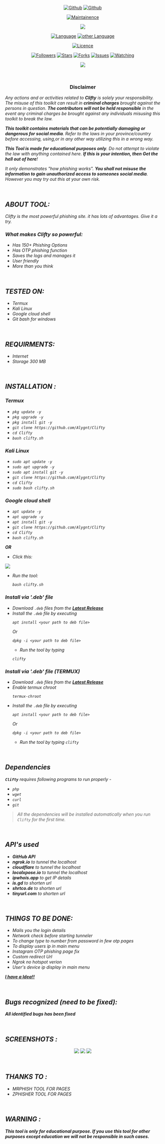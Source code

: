 <link rel="icon" type="image/x-icon" href="https://alygnt.github.io/logo/favicon.ico">

<p align="center">
<a href="https://github.com/alygnt"><img title="Github" src="https://img.shields.io/badge/alygnt-grey?style=for-the-badge&logo=github"></a>
<a href="https://github.com/alygnt/clifty"><img title="Github" src="https://img.shields.io/badge/Clifty-blue?style=for-the-badge"></a>
</p>

<p align="center">
<a href="https://github.com/Alygnt/Clifty><img title="Version" src="https://img.shields.io/badge/Version-1.3-green.svg"></a>
<a href="https://github.com/Alygnt/Clifty"><img title="Maintainence" src="https://img.shields.io/badge/Maintained%3F-yes-green.svg"></a>
</p>

<p align="center">
<img src="https://raw.githubusercontent.com/Alygnt/phisher-modules/clifty/pics/banner.png">
</p>

<p align="center">
<a href="https://github.com/Alygnt"><img title="Language" src="https://img.shields.io/badge/Made%20with-Bash-1f425f.svg?v=103"></a>
<a href="https://github.com/Alygnt"><img title="other Language" src="https://img.shields.io/badge/Other%20Languages-Html, PHP, Javascript, CSS, etc-1f425f.svg?v=103"></a>
</p>

<p align="center">
<a href="https://github.com/Alygnt/Clifty/blob/main/LICENSE"><img title="Licence" src="https://img.shields.io/badge/License-GNU General Public License v3.0-blue.svg"></a>
</p>

<p align="center">
<a href="https://github.com/Alygnt"><img title="Followers" src="https://img.shields.io/github/followers/Alygnt?color=blue&style=flat-square"></a>
<a href="https://github.com/Alygnt/clifty"><img title="Stars" src="https://img.shields.io/github/stars/Alygnt/clifty?color=red&style=flat-square"></a>
<a href="https://github.com/Alygnt/clifty"><img title="Forks" src="https://img.shields.io/github/forks/Alygnt/clifty?color=red&style=flat-square"></a>
<a href="https://github.com/Alygnt/clifty"><img title="Issues" src="https://img.shields.io/github/issues/Alygnt/clifty?color=red&style=flat-square"></a>
<a href="https://github.com/Alygnt/clifty"><img title="Watching" src="https://img.shields.io/github/watchers/Alygnt/clifty?label=Watchers&color=blue&style=flat-square"></a>
</p>

<p align="center">
<img src="https://raw.githubusercontent.com/RDXLR/phisher-modules/clifty/pics/clifty-poster.png">
</p>

<br>

<h3><p align="center">Disclaimer</p></h3>

<i>Any actions and or activities related to <b>Clifty</b> is solely your responsibility. The misuse of this toolkit can result in <b>criminal charges</b> brought against the persons in question. <b>The contributors will not be held responsible</b> in the event any criminal charges be brought against any individuals misusing this toolkit to break the law.

<b>This toolkit contains materials that can be potentially damaging or dangerous for social media</b>. Refer to the laws in your province/country before accessing, using,or in any other way utilizing this in a wrong way.

<b>This Tool is made for educational purposes only</b>. Do not attempt to violate the law with anything contained here. <b>If this is your intention, then Get the hell out of here</b>!

It only demonstrates "how phishing works". <b>You shall not misuse the information to gain unauthorized access to someones social media</b>. However you may try out this at your own risk.

<br>

## ABOUT TOOL:
Clifty is the most powerful phishing site. it has lots of advantages. Give it a try.

### What makes Clifty so powerful:
* Has 150+ Phishing Options
* Has OTP phishing function
* Saves the logs and manages it
* User friendly
* More than you think

<br>

## TESTED ON:
* Termux
* Kali Linux
* Google cloud shell
* Git bash for windows

<br>

## REQUIRMENTS:
* Internet
* Storage 300 MB

<br>

## INSTALLATION :

### Termux
* `pkg update -y`
* `pkg upgrade -y`
* `pkg install git -y`
* `git clone https://github.com/Alygnt/Clifty`
* `cd Clifty`
* `bash clifty.sh`

### Kali Linux
* `sudo apt update -y`
* `sudo apt upgrade -y`
* `sudo apt install git -y`
* `git clone https://github.com/Alygnt/Clifty`
* `cd Clifty`
* `sudo bash clifty.sh`

### Google cloud shell
* `apt update -y`
* `apt upgrade -y`
* `apt install git -y`
* `git clone https://github.com/Alygnt/Clifty`
* `cd Clifty`
* `bash clifty.sh`

**OR**

- Click this:
<p align="left">
  <a href="https://shell.cloud.google.com/cloudshell/open?cloudshell_git_repo=https://github.com/Alygnt/Clifty.git&tutorial=README.md" target="_blank"><img src="https://gstatic.com/cloudssh/images/open-btn.svg"></a>
  </p>

- Run the tool:
  ```
  bash clifty.sh
  ```

### Install via '.deb' file
- Download `.deb` files from the [**Latest Release**](https://github.com/Alygnt/Clifty/releases/latest)
- Install the `.deb` file by executing
  ```
  apt install <your path to deb file>
  ```
  Or
  ```
  dpkg -i <your path to deb file>
  ```
  - Run the tool by typing
  ```
  clifty
  ```

### Install via '.deb' file (TERMUX)
- Download `.deb` files from the [**Latest Release**](https://github.com/Alygnt/Clifty/releases/latest)
- Enable termux chroot
  ```
  termux-chroot
  ```
- Install the `.deb` file by executing
  ```
  apt install <your path to deb file>
  ```
  Or
  ```
  dpkg -i <your path to deb file>
  ```
  - Run the tool by typing
  `clifty`

<br>

## Dependencies
**`Clifty`** requires following programs to run properly -
- `php`
- `wget`
- `curl`
- `git`
>  All the dependencies will be installed automatically when you run `Clifty` for the first time.

<br>

## API's used
- **GitHub API**
- **ngrok.io** to tunnel the localhost
- **cloudflare** to tunnel the localhost
- **localxpose.io** to tunnel the localhost
- **ipwhois.app** to get IP details
- **is.gd** to shorten url
- **shrtco.de** to shorten url
- **tinyurl.com** to shorten url

<br>

## THINGS TO BE DONE:
- Mails you the login details 
- Network check before starting tunneler
- To change type to number from password in few otp pages
- To display users ip in main menu
- Instagram OTP phishing page fix
- Custom redirect Url
- Ngrok no hotspot verion 
- User's device ip display in main menu
  
**<a href="https://github.com/Alygnt/Clifty/discussions/new?category=ideas">I have a Idea!!</a>**

<br>

## Bugs recognized (need to be fixed):
**All identified bugs has been fixed**

<br>

## SCREENSHOTS :
<p align="center">
<img src="https://raw.githubusercontent.com/Alygnt/phisher-modules/clifty/screenshots/ss1.jpg">
<img src="https://raw.githubusercontent.com/Alygnt/phisher-modules/clifty/screenshots/ss2.jpg">
<img src="https://raw.githubusercontent.com/Alygnt/phisher-modules/clifty/screenshots/ss3.jpg">
</p>

<br>
  
## THANKS TO :
* MRPHISH TOOL FOR PAGES
* ZPHISHER TOOL FOR PAGES

<br>
  
## WARNING :
***This tool is only for educational purpose. If you use this tool for other purposes except education we will not be responsible in such cases.***
